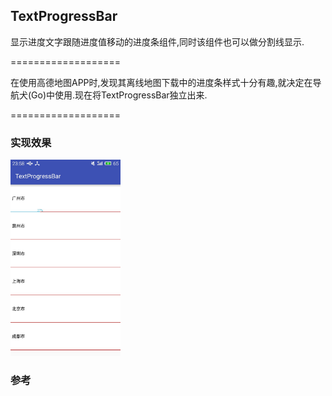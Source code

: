 ## TextProgressBar

显示进度文字跟随进度值移动的进度条组件,同时该组件也可以做分割线显示.

===================

在使用高德地图APP时,发现其离线地图下载中的进度条样式十分有趣,就决定在导航犬(Go)中使用.现在将TextProgressBar独立出来.

===================


### 实现效果

<img src="https://github.com/HiKumho/TextProgressBar/blob/master/img_test.jpg?raw=true" width="35%" height="35%"/>

### 参考
